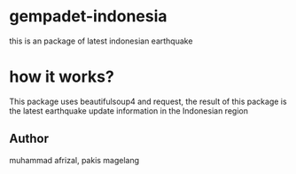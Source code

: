 # gempadet-indonesia
this is an package of latest indonesian earthquake

# how it works?

This package uses beautifulsoup4 and request, the result of this package is the latest earthquake update information in the Indonesian region

## Author
muhammad afrizal, pakis magelang